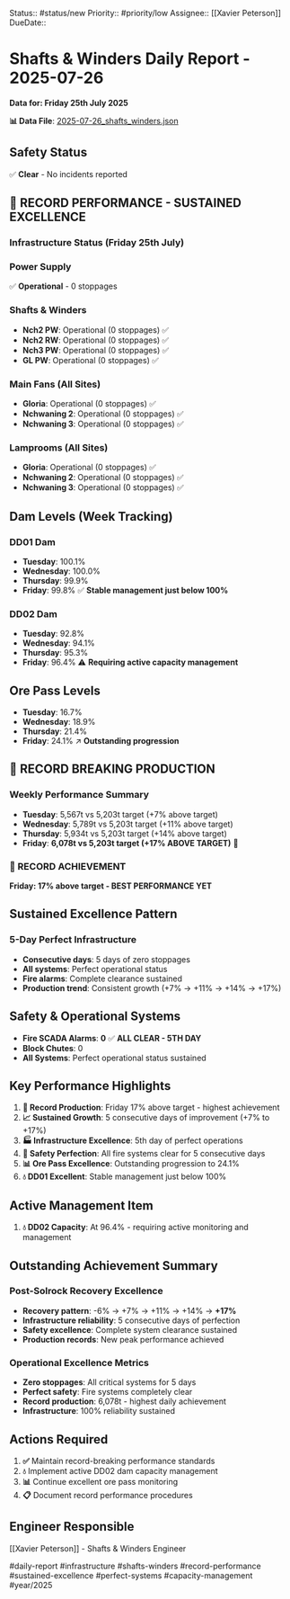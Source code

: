 Status:: #status/new
Priority:: #priority/low
Assignee:: [[Xavier Peterson]]
DueDate::

# Shafts & Winders Daily Report - 2025-07-26
**Data for: Friday 25th July 2025**

**📊 Data File**: [2025-07-26_shafts_winders.json](data/2025-07-26_shafts_winders.json)

## Safety Status
✅ **Clear** - No incidents reported

## 🎉 RECORD PERFORMANCE - SUSTAINED EXCELLENCE

### Infrastructure Status (Friday 25th July)

### Power Supply
✅ **Operational** - 0 stoppages

### Shafts & Winders
- **Nch2 PW**: Operational (0 stoppages) ✅
- **Nch2 RW**: Operational (0 stoppages) ✅
- **Nch3 PW**: Operational (0 stoppages) ✅
- **GL PW**: Operational (0 stoppages) ✅

### Main Fans (All Sites)
- **Gloria**: Operational (0 stoppages) ✅
- **Nchwaning 2**: Operational (0 stoppages) ✅
- **Nchwaning 3**: Operational (0 stoppages) ✅

### Lamprooms (All Sites)
- **Gloria**: Operational (0 stoppages) ✅
- **Nchwaning 2**: Operational (0 stoppages) ✅
- **Nchwaning 3**: Operational (0 stoppages) ✅

## Dam Levels (Week Tracking)

### DD01 Dam
- **Tuesday**: 100.1%
- **Wednesday**: 100.0%
- **Thursday**: 99.9%
- **Friday**: 99.8% ✅ **Stable management just below 100%**

### DD02 Dam
- **Tuesday**: 92.8%
- **Wednesday**: 94.1%
- **Thursday**: 95.3%
- **Friday**: 96.4% ⚠️ **Requiring active capacity management**

## Ore Pass Levels
- **Tuesday**: 16.7%
- **Wednesday**: 18.9%
- **Thursday**: 21.4%
- **Friday**: 24.1% ↗️ **Outstanding progression**

## 🎯 RECORD BREAKING PRODUCTION

### Weekly Performance Summary
- **Tuesday**: 5,567t vs 5,203t target (+7% above target)
- **Wednesday**: 5,789t vs 5,203t target (+11% above target)
- **Thursday**: 5,934t vs 5,203t target (+14% above target)
- **Friday**: **6,078t vs 5,203t target (+17% ABOVE TARGET)** 🎉

### 🎉 RECORD ACHIEVEMENT
**Friday: 17% above target - BEST PERFORMANCE YET**

## Sustained Excellence Pattern
### 5-Day Perfect Infrastructure
- **Consecutive days**: 5 days of zero stoppages
- **All systems**: Perfect operational status
- **Fire alarms**: Complete clearance sustained
- **Production trend**: Consistent growth (+7% → +11% → +14% → +17%)

## Safety & Operational Systems
- **Fire SCADA Alarms**: **0** ✅ **ALL CLEAR - 5TH DAY**
- **Block Chutes**: 0
- **All Systems**: Perfect operational status sustained

## Key Performance Highlights
1. **🎯 Record Production**: Friday 17% above target - highest achievement
2. **📈 Sustained Growth**: 5 consecutive days of improvement (+7% to +17%)
3. **🏭 Infrastructure Excellence**: 5th day of perfect operations
4. **🚨 Safety Perfection**: All fire systems clear for 5 consecutive days
5. **📊 Ore Pass Excellence**: Outstanding progression to 24.1%
6. **💧 DD01 Excellent**: Stable management just below 100%

## Active Management Item
1. **💧 DD02 Capacity**: At 96.4% - requiring active monitoring and management

## Outstanding Achievement Summary
### Post-Solrock Recovery Excellence
- **Recovery pattern**: -6% → +7% → +11% → +14% → **+17%**
- **Infrastructure reliability**: 5 consecutive days of perfection
- **Safety excellence**: Complete system clearance sustained
- **Production records**: New peak performance achieved

### Operational Excellence Metrics
- **Zero stoppages**: All critical systems for 5 days
- **Perfect safety**: Fire systems completely clear
- **Record production**: 6,078t - highest daily achievement
- **Infrastructure**: 100% reliability sustained

## Actions Required
1. **✅** Maintain record-breaking performance standards
2. **💧** Implement active DD02 dam capacity management
3. **📊** Continue excellent ore pass monitoring
4. **📋** Document record performance procedures

## Engineer Responsible
[[Xavier Peterson]] - Shafts & Winders Engineer

#daily-report #infrastructure #shafts-winders #record-performance #sustained-excellence #perfect-systems #capacity-management #year/2025